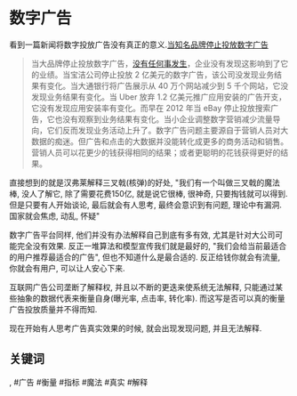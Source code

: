 # 数字广告

看到一篇新闻将数字投放广告没有真正的意义.[当知名品牌停止投放数字广告](https://www.solidot.org/story?sid=66555)

> 当大品牌停止投放数字广告，[没有任何事发生](https://slashdot.org/story/21/01/04/0234234/when-big-brands-stopped-spending-on-digital-ads-nothing-happened-why)，企业没有发现这影响到了它的业绩。当宝洁公司停止投放 2 亿美元的数字广告，该公司没发现业务结果有变化。当大通银行将广告展示从 40 万个网站减少到 5 千个网站，它没发现业务结果有变化。当 Uber 放弃 1.2 亿美元推广应用安装的广告开支，它没有发现应用安装率有变化。而早在 2012 年当 eBay 停止投放搜索广告，它也没有观察到业务结果有变化。当小企业调整数字营销减少流量导向，它们反而发现业务活动上升了。数字广告问题主要源自于营销人员对大数据的痴迷。但广告和点击的大数据并没能转化成更多的商务活动和销售。营销人员可以花更少的钱获得相同的结果；或者更聪明的花钱获得更好的结果。

直接想到的就是汉弗莱解释三叉戟\(核弹\)的好处, "我们有一个叫做三叉戟的魔法棒, 没人了解它, 除了需要花费150亿, 就是说它很棒, 很神奇, 只要掏钱就可以得到. 但是只要有人开始谈论, 最后就会有人思考, 最终会意识到有问题, 理论中有漏洞. 国家就会焦虑, 动乱, 怀疑"

数字广告平台同样, 他们并没有办法解释自己到底有多有效, 尤其是针对大公司可能完全没有效果. 反正一堆算法和模型宣传我们就是最好的, "我们会给当前最适合的用户推荐最适合的广告", 但也不知道什么是最合适的. 反正给钱你就会有流量, 你就会有用户, 可以让人安心下来.

互联网广告公司垄断了解释权, 并且以不断的更迭来使系统无法解释, 只能通过某些抽象的数据代表来衡量自身\(曝光率, 点击率, 转化率\). 而这写是否可以真的衡量广告投放质量并不得而知.

现在开始有人思考广告真实效果的时候, 就会出现发现问题, 并且无法解释.

## 关键词

, #广告 #衡量 #指标 #魔法 #真实 #解释
